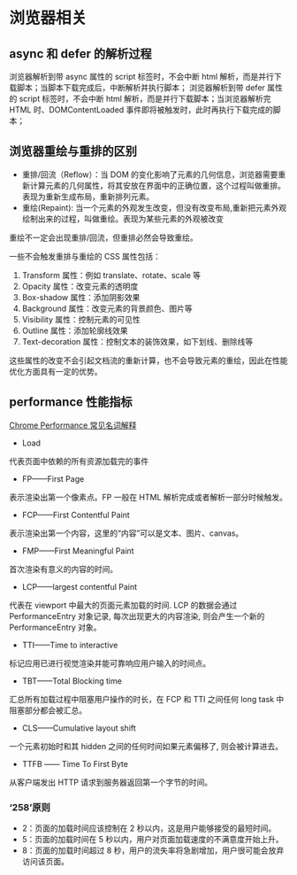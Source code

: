 # 浏览器相关

## async 和 defer 的解析过程

浏览器解析到带 async 属性的 script 标签时，不会中断 html 解析，而是并行下载脚本；当脚本下载完成后，中断解析并执行脚本；
浏览器解析到带 defer 属性的 script 标签时，不会中断 html 解析，而是并行下载脚本；当浏览器解析完 HTML 时、DOMContentLoaded 事件即将被触发时，此时再执行下载完成的脚本；

## 浏览器重绘与重排的区别

- 重排/回流（Reflow）：当 DOM 的变化影响了元素的几何信息，浏览器需要重新计算元素的几何属性，将其安放在界面中的正确位置，这个过程叫做重排。表现为重新生成布局，重新排列元素。
- 重绘(Repaint): 当一个元素的外观发生改变，但没有改变布局,重新把元素外观绘制出来的过程，叫做重绘。表现为某些元素的外观被改变

重绘不一定会出现重排/回流，但重排必然会导致重绘。

一些不会触发重排与重绘的 CSS 属性包括：

1. Transform 属性：例如 translate、rotate、scale 等
2. Opacity 属性：改变元素的透明度
3. Box-shadow 属性：添加阴影效果
4. Background 属性：改变元素的背景颜色、图片等
5. Visibility 属性：控制元素的可见性
6. Outline 属性：添加轮廓线效果
7. Text-decoration 属性：控制文本的装饰效果，如下划线、删除线等

这些属性的改变不会引起文档流的重新计算，也不会导致元素的重绘，因此在性能优化方面具有一定的优势。

## performance 性能指标

[Chrome Performance 常见名词解释](https://web.dev/cls/)

- Load

代表页面中依赖的所有资源加载完的事件

- FP——First Page

表示渲染出第一个像素点。FP 一般在 HTML 解析完成或者解析一部分时候触发。

- FCP——First Contentful Paint

表示渲染出第一个内容，这里的“内容”可以是文本、图片、canvas。

- FMP——First Meaningful Paint

首次渲染有意义的内容的时间。

- LCP——largest contentful Paint

代表在 viewport 中最大的页面元素加载的时间. LCP 的数据会通过 PerformanceEntry 对象记录, 每次出现更大的内容渲染, 则会产生一个新的 PerformanceEntry 对象。

- TTI——Time to interactive

标记应用已进行视觉渲染并能可靠响应用户输入的时间点。

- TBT——Total Blocking time

汇总所有加载过程中阻塞用户操作的时长，在 FCP 和 TTI 之间任何 long task 中阻塞部分都会被汇总。

- CLS——Cumulative layout shift

一个元素初始时和其 hidden 之间的任何时间如果元素偏移了, 则会被计算进去。

- TTFB —— Time To First Byte

从客户端发出 HTTP 请求到服务器返回第一个字节的时间。

### ‘258’原则

- 2：页面的加载时间应该控制在 2 秒以内，这是用户能够接受的最短时间。
- 5：页面的加载时间在 5 秒以内，用户对页面加载速度的不满意度开始上升。
- 8：页面的加载时间超过 8 秒，用户的流失率将急剧增加，用户很可能会放弃访问该页面。
